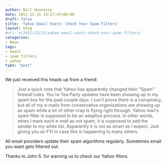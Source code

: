 ```yaml
---
author: Bill Hennessy
date: 2011-12-15 19:27:47+00:00
draft: false
title: 'Yahoo Email Users: Check Your Spam Filters'
layout: blog
#url: e/2011/12/15/yahoo-email-users-check-your-spam-filters/
categories:
- News
tags:
- email
- spam filters
- yahoo
type: "post"
---
```


We just received this heads up from a friend:



> Just a quick note that Yahoo has apparently changed their "Spam" firewall rules. You're Tea Party updates have been showing up in my spam box for the past couple days. I can't prove there is a conspiracy, but all of my e-mails from conservative organizations are showing up as spam while a lot of other crap is flying right through. Yahoo mail's spam filter is supposed to be an adaptive process. In other words, when I mark each e-mail as not spam, it is supposed to add the sender to my white list. Apparently it is not as smart as I expect. Just giving you an FYI in case this is happening to many others.





All email providers update their spam algorithms regularly. Sometimes email you want gets filtered out.

Thanks to John S. for warning us to check our Yahoo filters.
